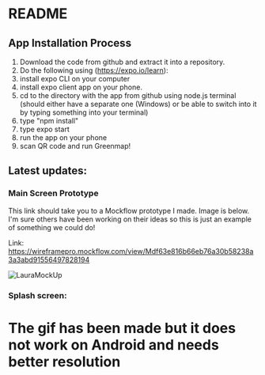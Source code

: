 # README

## App Installation Process
1. Download the code from github and extract it into a repository.
2. Do the following using (https://expo.io/learn):
3. install expo CLI on your computer
4. install expo client app on your phone.
5. cd to the directory with the app from github using node.js terminal (should either have a separate one (Windows) or be able to switch      into it by typing something into your terminal)
6. type "npm install"
7. type expo start
8. run the app on your phone
9. scan QR code and run Greenmap!

## Latest updates:
### Main Screen Prototype

This link should take you to a Mockflow prototype I made. Image is below.
I'm sure others have been working on their ideas so this is just an example of
something we could do!

Link: https://wireframepro.mockflow.com/view/Mdf63e816b66eb76a30b58238a3a3abd91556497828194

![LauraMockUp](https://user-images.githubusercontent.com/47276506/56872875-1ff3de00-6a04-11e9-8209-02fb31a26af9.png)

### Splash screen:

The gif has been made but it does not work on Android and needs better resolution
=======

